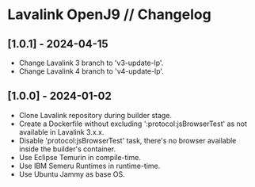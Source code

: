 # Lavalink OpenJ9 // Changelog

## [1.0.1] - 2024-04-15

- Change Lavalink 3 branch to 'v3-update-lp'.
- Change Lavalink 4 branch to 'v4-update-lp'.

## [1.0.0] - 2024-01-02

- Clone Lavalink repository during builder stage.
- Create a Dockerfile without excluding ':protocol:jsBrowserTest' as not available in Lavalink 3.x.x.
- Disable 'protocol:jsBrowserTest' task, there's no browser available inside the builder's container.
- Use Eclipse Temurin in compile-time.
- Use IBM Semeru Runtimes in runtime-time.
- Use Ubuntu Jammy as base OS.
